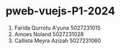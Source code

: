 # pweb-vuejs-P1-2024

1. Farida Qurrotu A'yuna 5027231015
2. Amoes Noland 5027231028
3. Callista Meyra Azizah 5027231060
